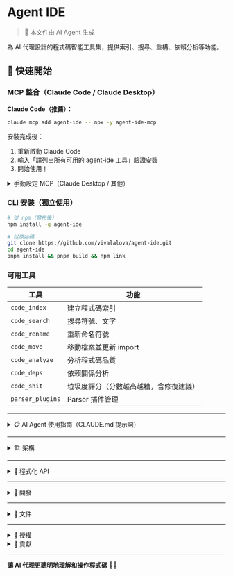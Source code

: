 # Agent IDE

> 📝 本文件由 AI Agent 生成

為 AI 代理設計的程式碼智能工具集，提供索引、搜尋、重構、依賴分析等功能。

## 🚀 快速開始

### MCP 整合（Claude Code / Claude Desktop）

**Claude Code（推薦）：**
```bash
claude mcp add agent-ide -- npx -y agent-ide-mcp
```

安裝完成後：
1. 重新啟動 Claude Code
2. 輸入「請列出所有可用的 agent-ide 工具」驗證安裝
3. 開始使用！

<details>
<summary>手動設定 MCP（Claude Desktop / 其他）</summary>

編輯設定檔：
- **Claude Desktop**: `~/Library/Application Support/Claude/claude_desktop_config.json` (macOS) 或 `%APPDATA%/Claude/claude_desktop_config.json` (Windows)
- **Claude Code**: 使用 `claude mcp add` 命令（自動設定）

加入以下設定：
```json
{
  "mcpServers": {
    "agent-ide": {
      "command": "npx",
      "args": ["-y", "agent-ide-mcp"],
      "env": {}
    }
  }
}
```

**其他管理命令**：
```bash
# 列出所有 MCP servers
claude mcp list

# 移除 MCP server
claude mcp remove agent-ide

# 檢查連接狀態
claude mcp list
```
</details>

### CLI 安裝（獨立使用）

```bash
# 從 npm（發布後）
npm install -g agent-ide

# 從原始碼
git clone https://github.com/vivalalova/agent-ide.git
cd agent-ide
pnpm install && pnpm build && npm link
```

### 可用工具

| 工具             | 功能                                   |
| ---------------- | -------------------------------------- |
| `code_index`     | 建立程式碼索引                         |
| `code_search`    | 搜尋符號、文字                         |
| `code_rename`    | 重新命名符號                           |
| `code_move`      | 移動檔案並更新 import                  |
| `code_analyze`   | 分析程式碼品質                         |
| `code_deps`      | 依賴關係分析                           |
| `code_shit`      | 垃圾度評分（分數越高越糟，含修復建議） |
| `parser_plugins` | Parser 插件管理                        |

---

<details>
<summary>📋 AI Agent 使用指南（CLAUDE.md 提示詞）</summary>

> **注意**：此指南適用於透過 CLI 使用 agent-ide 的情境。
> - 如果你已透過 MCP 整合，則可直接使用 `code_index`、`code_search` 等 MCP 工具，無需使用這些 CLI 命令。
> - 如果未安裝 MCP 或需要獨立使用，請複製以下內容到你的 `CLAUDE.md` 或 `.claude/CLAUDE.md`。

````markdown
# agent-ide CLI 工具使用規範

## 核心功能

agent-ide 提供程式碼索引、搜尋、重構、依賴分析等功能。所有命令支援 `--format json` 輸出。

## 相比 Claude Code 原生工具的優勢

agent-ide 在以下場景中比原生工具（Grep、Read、Edit）更高效：

1. **跨檔案符號重命名**：一次命令更新所有引用，原生工具需要手動 Edit 每個檔案
2. **自動更新 import 路徑**：移動檔案時自動處理所有 import 語句，避免手動追蹤
3. **依賴關係分析**：快速找出循環依賴和影響範圍，原生工具需要手動追蹤
4. **程式碼品質分析**：一次掃描獲得複雜度、死代碼等指標，節省多次檔案讀取
5. **統一 JSON 輸出**：結構化資料易於解析和自動化處理
6. **批量操作**：一次處理數十個檔案，避免重複執行命令

**使用建議**：重構、移動檔案、依賴分析時優先使用 agent-ide；簡單的檔案讀寫繼續使用原生工具。

## 使用場景與命令

### 1. 程式碼搜尋（優先使用）
```bash
# 搜尋符號/文字（JSON 輸出方便解析）
npx agent-ide search "UserService" --format json

# 正規表達式搜尋
npx agent-ide search "function.*User" --type regex --format json

# 限制結果數量
npx agent-ide search "import" --limit 10 --format json
```

### 2. 符號重新命名（變數改名時強制使用）
**🚨 重要：變數/函數/類別改名時必須使用此工具，禁止手動逐一修改**

```bash
# 預覽變更（查看影響範圍）
npx agent-ide rename --from oldName --to newName --preview

# 執行重新命名（一次更新所有引用）
npx agent-ide rename --from oldName --to newName
```

**優勢**：自動更新所有檔案中的引用，避免遺漏或手動修改錯誤

### 3. 檔案移動（自動更新 import，強制使用）
**🚨 重要：移動檔案時必須使用此工具，禁止手動移動後逐一修改 import**

```bash
# 預覽影響範圍（查看哪些檔案的 import 會被更新）
npx agent-ide move src/old.ts src/new.ts --preview

# 移動檔案並自動更新所有 import 路徑
npx agent-ide move src/old.ts src/new.ts
```

**優勢**：自動處理所有檔案的 import 路徑更新，避免遺漏或路徑錯誤

### 4. 程式碼品質分析（優先使用）
**💡 優先於手動檢查：一次掃描獲得完整指標，避免多次讀取檔案**

```bash
# 複雜度分析（預設只顯示高複雜度檔案）
npx agent-ide analyze complexity --format json

# 顯示所有檔案的複雜度
npx agent-ide analyze complexity --format json --all

# 死代碼檢測（預設只顯示有死代碼的檔案）
npx agent-ide analyze dead-code --format json

# 顯示所有掃描的檔案（包含沒問題的）
npx agent-ide analyze dead-code --format json --all

# 最佳實踐檢查
npx agent-ide analyze best-practices --format json
```

**優勢**：結構化輸出、批量分析、涵蓋多個品質維度、預設只顯示有問題的項目節省 token

### 5. 依賴關係分析（優先使用）
**💡 優先於手動追蹤：快速找出循環依賴和影響範圍，避免逐檔追蹤 import**

```bash
# 分析依賴關係（預設只顯示循環依賴和孤立檔案）
npx agent-ide deps --format json

# 顯示完整依賴圖（包含 nodes 和 edges）
npx agent-ide deps --format json --all

# 查詢特定檔案的依賴
npx agent-ide deps --file src/service.ts --format json
```

**優勢**：視覺化依賴關係、自動檢測循環依賴、影響範圍分析、預設只顯示問題節省 token

### 6. 垃圾度評分（綜合品質評估）
**💩 一次掃描獲得完整垃圾度評分：分數越高越糟，自動產生修復建議**

```bash
# 基本評分（0-100分，分數越高越糟糕）
npx agent-ide shit --format json

# 詳細分析（包含 topShit 和 recommendations）
npx agent-ide shit --detailed --format json

# 顯示前 20 個最糟項目
npx agent-ide shit --detailed --top=20 --format json

# CI/CD 門檻檢查（超過 70 分則失敗）
npx agent-ide shit --max-allowed=70
```

**評分維度**：
- **複雜度垃圾**（35%）：高圈複雜度、長函式、深層巢狀、過多參數
- **維護性垃圾**（35%）：死代碼、超大檔案
- **架構垃圾**（30%）：循環依賴、孤立檔案、高耦合

**評級系統**：
- ✅ A (0-29)：優秀
- ⚠️ B (30-49)：良好
- 💩 C (50-69)：需重構
- 💩💩 D (70-84)：強烈建議重構
- 💩💩💩 F (85-100)：建議重寫

**優勢**：綜合評估、具體建議、CI/CD 整合、token 效率高

### 7. 程式碼重構（優先使用）
**💡 優先於手動重構：自動處理複雜重構操作，避免手動複製貼上和修改**

```bash
# 提取函式
npx agent-ide refactor extract-function \
  --file src/app.ts \
  --start-line 10 \
  --end-line 20 \
  --function-name handleUser
```

**優勢**：保持程式碼結構完整性、自動處理變數作用域、減少人為錯誤

## 使用建議

- **npx 執行**：無需全域安裝，直接使用 `npx agent-ide` 執行命令
- **JSON 格式優先**：需要解析結果時使用 `--format json`
- **預覽模式**：重構/移動前先用 `--preview` 確認影響範圍
- **搜尋優先於索引**：search 命令會自動處理索引，無需手動執行 index
- **限制結果數量**：大型專案使用 `--limit` 避免輸出過多
````

</details>

---

<details>
<summary>🏗️ 架構</summary>

```
Agent IDE
├── 核心模組：索引、搜尋、重構、移動、依賴分析
├── 基礎設施：Parser 框架、快取、儲存
├── 插件系統：TypeScript、JavaScript
└── 介面層：CLI、MCP
```

**效能特色**：
- 增量索引（~1000 檔案/秒）
- 多層快取（查詢 <50ms）
- 並行處理
- 記憶體優化（~100MB / 10k 檔案）

**支援語言**：TypeScript、JavaScript

</details>

---

<details>
<summary>🔌 程式化 API</summary>

```typescript
import { AgentIdeMCP } from 'agent-ide';

const mcp = new AgentIdeMCP();

// 建立索引
await mcp.executeTool('code_index', {
  action: 'create',
  path: '/path/to/project'
});

// 搜尋程式碼
const result = await mcp.executeTool('code_search', {
  query: 'UserService',
  path: '/path/to/project'
});
```

</details>

---

<details>
<summary>🧪 開發</summary>

```bash
pnpm install      # 安裝依賴
pnpm build        # 建置
pnpm test         # 測試
pnpm typecheck    # 型別檢查
```

</details>

---

<details>
<summary>📖 文件</summary>

- [API 文件](./API.md) - 完整 API 參考
- [貢獻指南](./CONTRIBUTING.md) - 開發指南
- [發布檢查清單](./PUBLISH_CHECKLIST.md) - 發布流程

</details>

---

<details>
<summary>📄 授權</summary>

MIT License - 查看 [LICENSE](LICENSE) 瞭解詳情

</details>

<details>
<summary>🤝 貢獻</summary>

歡迎貢獻！請查看 [CONTRIBUTING.md](./CONTRIBUTING.md)

- 🐛 [回報問題](https://github.com/vivalalova/agent-ide/issues)
- 💬 [參與討論](https://github.com/vivalalova/agent-ide/discussions)

</details>

---

**讓 AI 代理更聰明地理解和操作程式碼** 🤖✨
